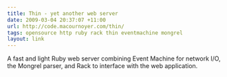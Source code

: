 ```yaml
---
title: Thin - yet another web server
date: 2009-03-04 20:37:07 +11:00
url: http://code.macournoyer.com/thin/
tags: opensource http ruby rack thin eventmachine mongrel
layout: link
---
```

A fast and light Ruby web server combining Event Machine for network I/O, the Mongrel parser, and Rack to interface with the web application.
